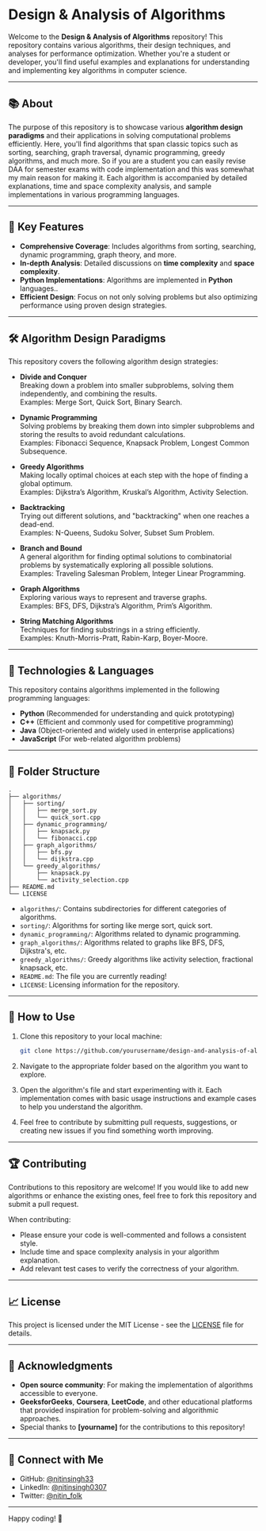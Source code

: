 # Design & Analysis of Algorithms

Welcome to the **Design & Analysis of Algorithms** repository! This repository contains various algorithms, their design techniques, and analyses for performance optimization. Whether you're a student or developer, you'll find useful examples and explanations for understanding and implementing key algorithms in computer science.

---

## 📚 About

The purpose of this repository is to showcase various **algorithm design paradigms** and their applications in solving computational problems efficiently. Here, you'll find algorithms that span classic topics such as sorting, searching, graph traversal, dynamic programming, greedy algorithms, and much more. So if you are a student you can easily revise DAA for semester exams with code implementation and this was somewhat my main reason for making it. Each algorithm is accompanied by detailed explanations, time and space complexity analysis, and sample implementations in various programming languages.

---

## 🚀 Key Features

- **Comprehensive Coverage**: Includes algorithms from sorting, searching, dynamic programming, graph theory, and more.
- **In-depth Analysis**: Detailed discussions on **time complexity** and **space complexity**.
- **Python Implementations**: Algorithms are implemented in **Python** languages..
- **Efficient Design**: Focus on not only solving problems but also optimizing performance using proven design strategies.

---

## 🛠️ Algorithm Design Paradigms

This repository covers the following algorithm design strategies:

- **Divide and Conquer**  
  Breaking down a problem into smaller subproblems, solving them independently, and combining the results.  
  Examples: Merge Sort, Quick Sort, Binary Search.

- **Dynamic Programming**  
  Solving problems by breaking them down into simpler subproblems and storing the results to avoid redundant calculations.  
  Examples: Fibonacci Sequence, Knapsack Problem, Longest Common Subsequence.

- **Greedy Algorithms**  
  Making locally optimal choices at each step with the hope of finding a global optimum.  
  Examples: Dijkstra’s Algorithm, Kruskal’s Algorithm, Activity Selection.

- **Backtracking**  
  Trying out different solutions, and "backtracking" when one reaches a dead-end.  
  Examples: N-Queens, Sudoku Solver, Subset Sum Problem.

- **Branch and Bound**  
  A general algorithm for finding optimal solutions to combinatorial problems by systematically exploring all possible solutions.  
  Examples: Traveling Salesman Problem, Integer Linear Programming.

- **Graph Algorithms**  
  Exploring various ways to represent and traverse graphs.  
  Examples: BFS, DFS, Dijkstra’s Algorithm, Prim’s Algorithm.

- **String Matching Algorithms**  
  Techniques for finding substrings in a string efficiently.  
  Examples: Knuth-Morris-Pratt, Rabin-Karp, Boyer-Moore.

---

## 🔧 Technologies & Languages

This repository contains algorithms implemented in the following programming languages:

- **Python** (Recommended for understanding and quick prototyping)
- **C++** (Efficient and commonly used for competitive programming)
- **Java** (Object-oriented and widely used in enterprise applications)
- **JavaScript** (For web-related algorithm problems)

---

## 📂 Folder Structure

```
.
├── algorithms/
│   ├── sorting/
│   │   ├── merge_sort.py
│   │   └── quick_sort.cpp
│   ├── dynamic_programming/
│   │   ├── knapsack.py
│   │   └── fibonacci.cpp
│   ├── graph_algorithms/
│   │   ├── bfs.py
│   │   └── dijkstra.cpp
│   └── greedy_algorithms/
│       ├── knapsack.py
│       └── activity_selection.cpp
├── README.md
└── LICENSE
```

- `algorithms/`: Contains subdirectories for different categories of algorithms.
- `sorting/`: Algorithms for sorting like merge sort, quick sort.
- `dynamic_programming/`: Algorithms related to dynamic programming.
- `graph_algorithms/`: Algorithms related to graphs like BFS, DFS, Dijkstra's, etc.
- `greedy_algorithms/`: Greedy algorithms like activity selection, fractional knapsack, etc.
- `README.md`: The file you are currently reading!
- `LICENSE`: Licensing information for the repository.

---

## 📖 How to Use

1. Clone this repository to your local machine:

   ```bash
   git clone https://github.com/yourusername/design-and-analysis-of-algorithms.git
   ```

2. Navigate to the appropriate folder based on the algorithm you want to explore.

3. Open the algorithm's file and start experimenting with it. Each implementation comes with basic usage instructions and example cases to help you understand the algorithm.

4. Feel free to contribute by submitting pull requests, suggestions, or creating new issues if you find something worth improving.

---

## 🏆 Contributing

Contributions to this repository are welcome! If you would like to add new algorithms or enhance the existing ones, feel free to fork this repository and submit a pull request.

When contributing:

- Please ensure your code is well-commented and follows a consistent style.
- Include time and space complexity analysis in your algorithm explanation.
- Add relevant test cases to verify the correctness of your algorithm.

---

## 📈 License

This project is licensed under the MIT License - see the [LICENSE](LICENSE) file for details.

---

## 🌟 Acknowledgments

- **Open source community**: For making the implementation of algorithms accessible to everyone.
- **GeeksforGeeks**, **Coursera**, **LeetCode**, and other educational platforms that provided inspiration for problem-solving and algorithmic approaches.
- Special thanks to **[yourname]** for the contributions to this repository!

---

## 💬 Connect with Me

- GitHub: [@nitinsingh33](https://github.com/nitinsingh33)
- LinkedIn: [@nitinsingh0307](https://linkedin.com/in/nitinsingh0307)
- Twitter: [@nitin_folk](https://twitter.com/nitin_folk)

---

Happy coding! 🚀

